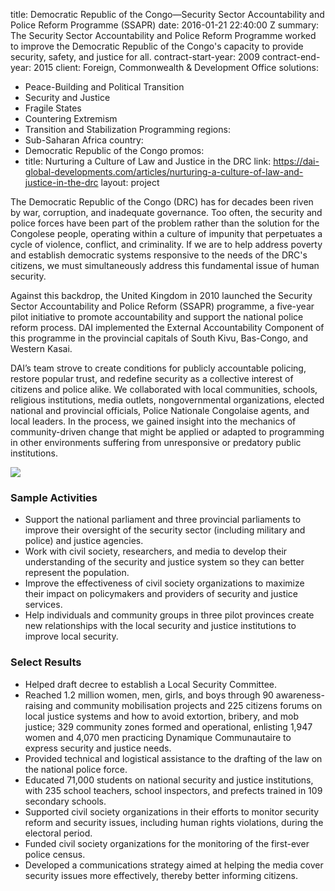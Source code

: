 
title: Democratic Republic of the Congo—Security Sector Accountability and Police
  Reform Programme (SSAPR)
date: 2016-01-21 22:40:00 Z
summary: The Security Sector Accountability and Police Reform Programme worked to
  improve the Democratic Republic of the Congo's capacity to provide security, safety,
  and justice for all.
contract-start-year: 2009
contract-end-year: 2015
client: Foreign, Commonwealth & Development Office
solutions:
- Peace-Building and Political Transition
- Security and Justice
- Fragile States
- Countering Extremism
- Transition and Stabilization Programming
regions:
- Sub-Saharan Africa
country:
- Democratic Republic of the Congo
promos:
- title: Nurturing a Culture of Law and Justice in the DRC
  link: https://dai-global-developments.com/articles/nurturing-a-culture-of-law-and-justice-in-the-drc
layout: project


The Democratic Republic of the Congo (DRC) has for decades been riven by war, corruption, and inadequate governance. Too often, the security and police forces have been part of the problem rather than the solution for the Congolese people, operating within a culture of impunity that perpetuates a cycle of violence, conflict, and criminality. If we are to help address poverty and establish democratic systems responsive to the needs of the DRC's citizens, we must simultaneously address this fundamental issue of human security.

Against this backdrop, the United Kingdom in 2010 launched the Security Sector Accountability and Police Reform (SSAPR) programme, a five-year pilot initiative to promote accountability and support the national police reform process. DAI implemented the External Accountability Component of this programme in the provincial capitals of South Kivu, Bas-Congo, and Western Kasai.

DAI’s team strove to create conditions for publicly accountable policing, restore popular trust, and redefine security as a collective interest of citizens and police alike. We collaborated with local communities, schools, religious institutions, media outlets, nongovernmental organizations, elected national and provincial officials, Police Nationale Congolaise agents, and local leaders. In the process, we gained insight into the mechanics of community-driven change that might be applied or adapted to programming in other environments suffering from unresponsive or predatory public institutions.

![][2]

### Sample Activities

* Support the national parliament and three provincial parliaments to improve their oversight of the security sector (including military and police) and justice agencies.
* Work with civil society, researchers, and media to develop their understanding of the security and justice system so they can better represent the population.
* Improve the effectiveness of civil society organizations to maximize their impact on policymakers and providers of security and justice services.
* Help individuals and community groups in three pilot provinces create new relationships with the local security and justice institutions to improve local security.

### Select Results

* Helped draft decree to establish a Local Security Committee.
* Reached 1.2 million women, men, girls, and boys through 90 awareness-raising and community mobilisation projects and 225 citizens forums on local justice systems and how to avoid extortion, bribery, and mob justice; 329 community zones formed and operational, enlisting 1,947 women and 4,070 men practicing Dynamique Communautaire to express security and justice needs.
* Provided technical and logistical assistance to the drafting of the law on the national police force.
* Educated 71,000 students on national security and justice institutions, with 235 school teachers, school inspectors, and prefects trained in 109 secondary schools.
* Supported civil society organizations in their efforts to monitor security reform and security issues, including human rights violations, during the electoral period.
* Funded civil society organizations for the monitoring of the first-ever police census.
* Developed a communications strategy aimed at helping the media cover security issues more effectively, thereby better informing citizens.

[2]: https://assetify-dai.com/projects/congoinner.jpg
